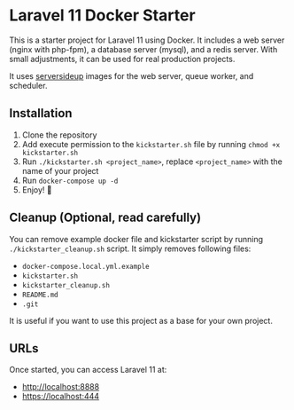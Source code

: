 # Laravel 11 Docker Starter
This is a starter project for Laravel 11 using Docker. It includes a web server (nginx with php-fpm), a database server (mysql), and a redis server. With small adjustments, it can be used for real production projects.

It uses [serversideup](https://serversideup.net/open-source/docker-php/docs) images for the web server, queue worker, and scheduler.

## Installation
1. Clone the repository
2. Add execute permission to the `kickstarter.sh` file by running `chmod +x kickstarter.sh`
3. Run `./kickstarter.sh <project_name>`, replace `<project_name>` with the name of your project
4. Run `docker-compose up -d`
5. Enjoy! 🎉

## Cleanup (Optional, read carefully)
You can remove example docker file and kickstarter script by running `./kickstarter_cleanup.sh` script. It simply removes following files:
- `docker-compose.local.yml.example`
- `kickstarter.sh`
- `kickstarter_cleanup.sh`
- `README.md`
- `.git`

It is useful if you want to use this project as a base for your own project.

## URLs
Once started, you can access Laravel 11 at:
- [http://localhost:8888](http://localhost:8888)
- [https://localhost:444](https://localhost:444)
